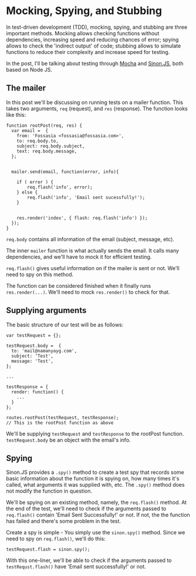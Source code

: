 # Mocking, Spying, and Stubbing

In test-driven development (TDD), mocking, spying, and stubbing are three important methods. Mocking allows checking functions without dependencies, increasing speed and reducing chances of error; spying allows to check the 'indirect output' of code; stubbing allows to simulate functions to reduce their complexity and increase speed for testing.

In the post, I'll be talking about testing through [Mocha](http://mochajs.org/) and [Sinon.JS](http://sinonjs.org/), both based on Node JS.

## The mailer

In this post we'll be discussing on running tests on a mailer function. This takes two arguments, `req` (request), and `res` (response). The function looks like this: 

    function rootPost(req, res) {
      var email =  {
        from: 'Fossasia <fossasia@fossasia.com>',
        to: req.body.to,
        subject: req.body.subject, 
        text: req.body.message,
      };
    
    
      mailer.send(email, function(error, info){
    
        if ( error ) {
            req.flash('info', error);
        } else {
            req.flash('info', 'Email sent sucessfully!');
        }
    
    
        res.render('index', { flash: req.flash('info') });
      });
    }

`req.body` contains all information of the email (subject, message, etc). 

The inner `mailer` function is what actually sends the email. It calls many dependencies, and we'll have to mock it for efficient testing. 

`req.flash()` gives useful information on if the mailer is sent or not. We'll need to spy on this method.

The function can be considered finished when it finally runs `res.render(...)`. We'll need to mock `res.render()` to check for that.

## Supplying arguments

The basic structure of our test will be as follows:

    var testRequest = {};
    
    testRequest.body =  {
      to: 'mail@namanyayg.com',
      subject: 'Test', 
      message: 'Test',
    };
    
    ...    
    
    testResponse = {
      render: function() {
        ...
      }
    }; 
    
    routes.rootPost(testRequest, testResponse); 
    // This is the rootPost function as above   

We'll be supplying `testRequest` and `testResponse` to the rootPost function. `testRequest.body` be an object with the email's info. 


## Spying 

Sinon.JS provides a `.spy()` method to create a test spy that records some basic information about the function it is spying on, how many times it's called, what arguments it was supplied with, etc. The `.spy()` method does not modify the function in question.

We'll be spying on an existing method, namely, the `req.flash()` method. At the end of the test, we'll need to check if the arguments passed to `req.flash()` contain 'Email Sent Successfully!' or not. If not, the the function has failed and there's some problem in the test.

Create a spy is simple - You simply use the `sinon.spy()` method. Since we need to spy on `req.flash()`, we'll do this:

    testRequest.flash = sinon.spy();

With this one-liner, we'll be able to check if the arguments passed to `testRequst.flash()` have 'Email sent successfully!' or not.

 
